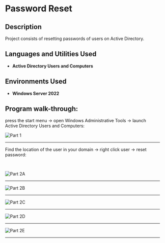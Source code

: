 <h1>Password Reset</h1>



<h2>Description</h2>
Project consists of resetting passwords of users on Active Directory.
<br />


<h2>Languages and Utilities Used</h2>

- <b>Active Directory Users and Computers</b> 

<h2>Environments Used </h2>

- <b>Windows Server 2022</b>

<h2>Program walk-through:</h2>


press the start menu -> open Windows Administrative Tools -> launch Active Directory Users and Computers: <br/>


![Part 1](https://github.com/user-attachments/assets/3d955789-5ce1-4789-b1e6-7653585e29ad)


____


Find the location of the user in your domain -> right click user -> reset password:<br/>

<br />

![Part 2A](https://github.com/user-attachments/assets/bc52c4cd-e87a-448c-be75-8db6ac368a22)


</p>

____



![Part 2B](https://github.com/user-attachments/assets/d01a5af4-0b6c-4648-9485-d756101227d1)




____



![Part 2C](https://github.com/user-attachments/assets/fdb381f4-9105-42ec-886a-0e0aa276e828)



____




![Part 2D](https://github.com/user-attachments/assets/c0f0dacb-5dab-48c4-ae14-389fe10c81c7)




____



![Part 2E](https://github.com/user-attachments/assets/6eb14391-29d4-4704-b770-93277476c4a4)





____

<!--
 ```diff
- text in red
+ text in green
! text in orange
# text in gray
@@ text in purple (and bold)@@
```
--!>

